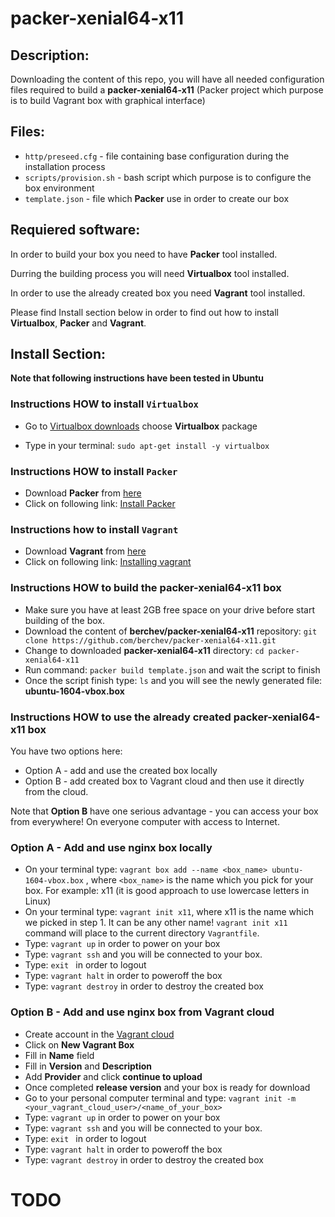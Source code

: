 # packer-xenial64-x11

## Description:
Downloading the content of this repo, you will have all needed configuration files required to build a **packer-xenial64-x11** (Packer project which purpose is to build Vagrant box with graphical interface)


## Files:
- `http/preseed.cfg` - file containing base configuration during the installation process
- `scripts/provision.sh` - bash script which purpose is to configure the box environment
- `template.json` - file which **Packer** use in order to create our box

## Requiered software:
In order to build your box you need to have **Packer** tool installed.

Durring the building process you will need  **Virtualbox** tool installed.

In order to use the already created box you need **Vagrant** tool installed.

Please find Install section below in order to find out how to install **Virtualbox**, **Packer** and **Vagrant**.



## Install Section:
**Note that following instructions have been tested in Ubuntu**

### Instructions HOW to install `Virtualbox`
- Go to [Virtualbox downloads](https://www.virtualbox.org/wiki/Linux_Downloads) choose **Virtualbox** package

- Type in your terminal: `sudo apt-get install -y virtualbox `

### Instructions HOW to install `Packer`
- Download **Packer** from [here](https://www.packer.io/)
- Click on following link: [Install Packer](https://www.packer.io/intro/getting-started/install.html) 

### Instructions how to install `Vagrant`
- Download **Vagrant** from [here](https://www.vagrantup.com/downloads.html)
- Click on following link: [Installing vagrant](https://www.vagrantup.com/docs/installation/)

### Instructions HOW to build the **packer-xenial64-x11** box
- Make sure you have at least 2GB free space on your drive before start building of the box.
- Download the content of **berchev/packer-xenial64-x11** repository: `git clone https://github.com/berchev/packer-xenial64-x11.git`
- Change to downloaded **packer-xenial64-x11** directory: `cd packer-xenial64-x11`
- Run command: `packer build template.json` and wait the script to finish
- Once the script finish type: `ls` and you will see the newly generated file: **ubuntu-1604-vbox.box**

### Instructions HOW to use the already created **packer-xenial64-x11 box**

You have two options here:
- Option A - add and use the created box locally
- Option B - add created box to Vagrant cloud and then use it directly from the cloud.

Note that **Option B** have one serious advantage - you can access your box from everywhere! On everyone computer with access to Internet.

### Option A - Add and use nginx box locally
- On your terminal type: `vagrant box add --name <box_name> ubuntu-1604-vbox.box` , where `<box_name>` is the name which you pick for your box. For example: x11 (it is good approach to use lowercase letters in Linux)
- On your terminal type: `vagrant init x11`, where x11 is the name which we picked in step 1. 
It can be any other name!
`vagrant init x11` command will place to the current directory `Vagrantfile`.
- Type: `vagrant up` in order to power on your box
- Type: `vagrant ssh` and you will be connected to your box.
- Type: `exit ` in order to logout
- Type: `vagrant halt` in order to poweroff the box
- Type: `vagrant destroy` in order to destroy the created box

### Option B - Add and use nginx box from Vagrant cloud
- Create account in the [Vagrant cloud](https://app.vagrantup.com/)
- Click on **New Vagrant Box**
- Fill in **Name** field
- Fill in **Version** and **Description**
- Add **Provider** and click **continue to upload**
- Once completed **release version** and your box is ready for download
- Go to your personal computer terminal and type: `vagrant init -m <your_vagrant_cloud_user>/<name_of_your_box>`
- Type: `vagrant up` in order to power on your box
- Type: `vagrant ssh` and you will be connected to your box.
- Type: `exit ` in order to logout
- Type: `vagrant halt` in order to poweroff the box
- Type: `vagrant destroy` in order to destroy the created box

# TODO

